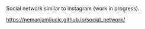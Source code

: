 Social network similar to instagram (work in progress).

https://nemanjamijucic.github.io/social_network/

